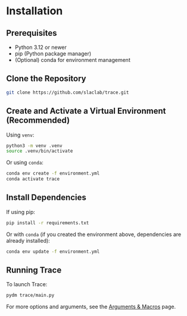 # Installation

## Prerequisites
- Python 3.12 or newer
- pip (Python package manager)
- (Optional) conda for environment management

## Clone the Repository

``` bash
git clone https://github.com/slaclab/trace.git
```

## Create and Activate a Virtual Environment (Recommended)
Using `venv`:
``` bash
python3 -m venv .venv
source .venv/bin/activate
```

Or using `conda`:
``` bash
conda env create -f environment.yml
conda activate trace
```

## Install Dependencies
If using pip:
``` bash
pip install -r requirements.txt
```

Or with `conda` (if you created the environment above, dependencies are already installed):
``` bash
conda env update -f environment.yml
```

## Running Trace
To launch Trace:
``` bash
pydm trace/main.py
```

For more options and arguments, see the [Arguments & Macros] page.

  [Arguments & Macros]: arguments.md
